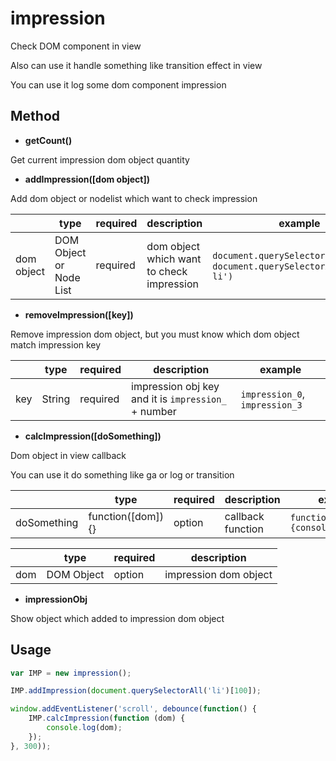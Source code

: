 # impression

Check DOM component in view

Also can use it handle something like transition effect in view

You can use it log some dom component impression

## Method

* **getCount()**

Get current impression dom object quantity

* **addImpression([dom object])**

Add dom object or nodelist which want to check impression

||type|required|description|example|
|-|-|-|-|-|
| dom object | DOM Object or Node List | required | dom object which want to check impression | `document.querySelector('#traget')`, `document.querySelectorAll('.traget li')` |

* **removeImpression([key])**

Remove impression dom object, but you must know which dom object match impression key

||type|required|description|example|
|-|-|-|-|-|
| key | String | required | impression obj key and it is `impression_` + number | `impression_0`, `impression_3` |

* **calcImpression([doSomething])**

Dom object in view callback

You can use it do something like ga or log or transition

||type|required|description|example|
|-|-|-|-|-|
| doSomething | function([dom]) {} | option | callback function | `function(dom) {console.log(dom);}` |

||type|required|description|
|-|-|-|-|
| dom | DOM Object | option | impression dom object |

* **impressionObj**

Show object which added to impression dom object

## Usage

```JavaScript
var IMP = new impression();

IMP.addImpression(document.querySelectorAll('li')[100]);

window.addEventListener('scroll', debounce(function() {
    IMP.calcImpression(function (dom) {
        console.log(dom);
    });
}, 300));
```
